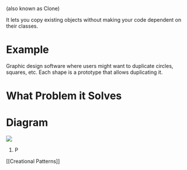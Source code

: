 (also known as Clone)

It lets you copy existing objects without making your code dependent on their classes.

# Example
Graphic design software where users might want to duplicate circles, squares, etc. Each shape is a prototype that allows duplicating it.

# What Problem it Solves


# Diagram
![](https://i.imgur.com/3ay9vJc.png)
1. P

[[Creational Patterns]]